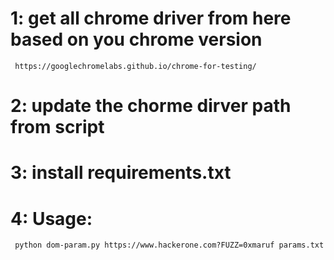 # 1: get all chrome driver from here based on you chrome version 
     https://googlechromelabs.github.io/chrome-for-testing/
# 2: update the chorme dirver path from script
# 3: install requirements.txt
# 4: Usage: 
     python dom-param.py https://www.hackerone.com?FUZZ=0xmaruf params.txt 

